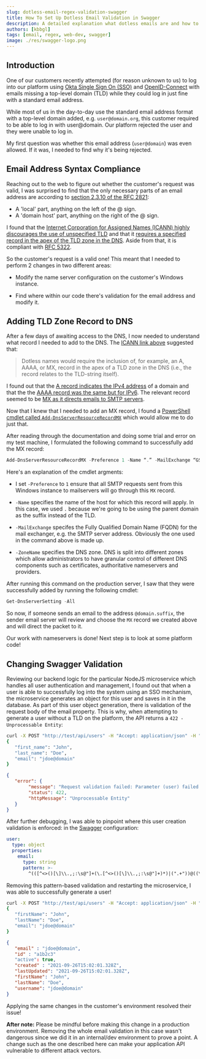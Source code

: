 ```yaml
---
slug: dotless-email-regex-validation-swagger
title: How To Set Up Dotless Email Validation in Swagger
description: A detailed explanation what dotless emails are and how to set them up in Swagger.
authors: [kbbgl]
tags: [email, regex, web-dev, swagger]
image: ./res/swagger-logo.png
---
```


## Introduction

One of our customers recently attempted (for reason unknown to us) to log into our platform using [Okta Single Sign On (SSO)](https://www.okta.com/products/single-sign-on/) and [OpenID-Connect](https://openid.net/connect/) with emails missing a top-level domain (TLD) while they could log in just fine with a standard email address.

While most of us in the day-to-day use the standard email address format with a top-level domain added, e.g. `user@domain.org`, this customer required to be able to log in with user@domain. Our platform rejected the user and they were unable to log in.

My first question was whether this email address (`user@domain`) was even allowed. If it was, I needed to find why it's being rejected.

## Email Address Syntax Compliance

Reaching out to the web to figure out whether the customer's request was valid, I was surprised to find that the only necessary parts of an email address are according to [section 2.3.10 of the RFC 2821](https://datatracker.ietf.org/doc/html/rfc2821#section-2.3.10):

- A 'local' part, anything on the left of the @ sign.
- A 'domain host' part, anything on the right of the @ sign.

I found that the [Internet Corporation for Assigned Names (ICANN) highly discourages the use of unspecified TLD](https://www.icann.org/en/system/files/files/ua-factsheet-a4-17dec15-en.pdf) and that it [requires a specified record in the apex of the TLD zone in the DNS](https://www.icann.org/en/announcements/details/new-gtld-dotless-domain-names-prohibited-30-8-2013-en). Aside from that, it is compliant with [RFC 5322](https://datatracker.ietf.org/doc/html/rfc5322#section-3).

So the customer's request is a valid one! This meant that I needed to perform 2 changes in two different areas:

- Modify the name server configuration on the customer's Windows instance.

- Find where within our code there's validation for the email address and modify it.

## Adding TLD Zone Record to DNS

After a few days of awaiting access to the DNS, I now needed to understand what record I needed to add to the DNS. The [ICANN link above](https://www.icann.org/en/announcements/details/new-gtld-dotless-domain-names-prohibited-30-8-2013-en) suggested that:

> Dotless names would require the inclusion of, for example, an A, AAAA, or MX, record in the apex of a TLD zone in the DNS (i.e., the record relates to the TLD-string itself).

I found out that the [A record indicates the IPv4 address](https://www.cloudflare.com/learning/dns/dns-records/dns-a-record/) of a domain and that the the [AAAA record was the same but for IPv6](https://il.godaddy.com/en/help/add-an-aaaa-record-19214). The relevant record seemed to be [MX as it directs emails to SMTP servers](https://www.cloudflare.com/learning/dns/dns-records/dns-mx-record/).

Now that I knew that I needed to add an MX record, I found a [PowerShell cmdlet called `Add-DnsServerResourceRecordMX`](https://docs.microsoft.com/en-us/powershell/module/dnsserver/add-dnsserverresourcerecordmx?view=windowsserver2019-ps) which would allow me to do just that.

After reading through the documentation and doing some trial and error on my test machine, I formulated the following command to successfully add the MX record:

```powershell
Add-DnsServerResourceRecordMX -Preference 1 -Name “.” -MailExchange “GS-MEX001.domain.suffix” -ZoneName “domain.suffix”
```

Here's an explanation of the cmdlet argments:

- I set `-Preference` to `1` ensure that all SMTP requests sent from this Windows instance to mailservers will go through this `MX` record.

- `-Name` specifies the name of the host for which this record will apply. In this case, we used `.` because we're going to be using the parent domain as the suffix instead of the TLD.

- `-MailExchange` specifes the Fully Qualified Domain Name (FQDN) for the mail exchanger, e.g. the SMTP server address. Obviously the one used in the command above is made up.

- `-ZoneName` specifies the DNS zone. DNS is split into different zones which allow administrators to have granular control of different DNS components such as certificates, authoritative nameservers and providers.

After running this command on the production server, I saw that they were successfully added by running the following cmdlet:

```powershell
Get-DnsServerSetting -All
```

So now, if someone sends an email to the address `@domain.suffix`, the sender email server will review and choose the `MX` record we created above and will direct the packet to it.

Our work with nameservers is done! Next step is to look at some platform code!

## Changing Swagger Validation

Reviewing our backend logic for the particular NodeJS microservice which handles all user authentication and management, I found out that when a user is able to successfully  log into the system using an SSO mechanism, the microservice generates an object for this user and saves in it in the database. As part of this user object generation, there is validation of the request body of the email property. This is why, when attempting to generate a user without a TLD on the platform, the API returns a `422 - Unprocessable Entity`:

```bash
curl -X POST "http://test/api/users" -H "Accept: application/json" -H "Content-Type: application/json" -d
{
   "first_name": "John",
   "last_name": "Doe",
   "email": "jdoe@domain"
}
```

```json
{
   "error": {
        "message": "Request validation failed: Parameter (user) failed schema validation",
        "status": 422,
        "httpMessage": "Unprocessable Entity"
   }
}
```

After further debugging, I was able to pinpoint where this user creation validation is enforced: in the [Swagger](https://swagger.io/) configuration:

```yaml
user:
  type: object
  properties:
    email:
      type: string
      pattern: >-
        ^(([^<>()[\]\\.,;:\s@"]+(\.[^<>()[\]\\.,;:\s@"]+)*)|(".+"))@((\[[0-9]{1,3}\.[0-9]{1,3}\.[0-9]{1,3}\.[0-9]{1,3}\])|(([a-zA-Z\-0-9]+\.)+[a-zA-Z]{2,}))$

```

Removing this pattern-based validation and restarting the microservice, I was able to successfully generate a user!

```bash
curl -X POST "http://test/api/users" -H "Accept: application/json" -H "Content-Type: application/json" -d
{
   "firstName": "John",
   "lastName": "Doe",
   "email": "jdoe@domain"
}
```

```json
{
   "email" : "jdoe@domain",
   "id" : "a1b2c3"
   "active": true,
   "created" : "2021-09-26T15:02:01.328Z",
   "lastUpdated": "2021-09-26T15:02:01.328Z",
   "firstName": "John",
   "lastName": "Doe",
   "username": "jdoe@domain"
}
```

Applying the same changes in the customer's environment resolved their issue!

**After note:** Please be mindful before making this change in a production environment. Removing the whole email validation in this case wasn't dangerous since we did it in an internal/dev environment to prove a point. A change such as the one described here can make your application API vulnerable to different attack vectors.
